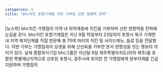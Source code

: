 ```yaml
---
categories: b
title: "bhc치킨 포항기계점 치킨 기부로 선한 영향력 전파"
---
```

[뉴스락] bhc치킨 가맹점이 지역 내 취약계층에 치킨을 기부하며 선한 영향력을 전파해 눈길을 끈다. bhc치킨 포항기계점은 지난 9월 15일부터 23일까지 포항시 북구 기계면 내 지역 복지단체를 직접 방문해 총 70여 마리의 치킨 및 사이드메뉴, 음료 등을 전달했다. 이번 기부는 가맹점과의 상생을 위해 신선육을 기부한 본사 방향성을 잇는 행보라 의미가 있다. 실제 종합외식기업 bhc그룹은 지난달 8일 제주특별자치도(이하 제주)를 포함한 특별재난지역으로 선포된 포항시, 경주시에 위치한 전 가맹점에게 원부자재를 긴급 지원하며 가맹점의